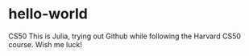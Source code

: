 # hello-world
CS50
This is Julia, trying out Github while following the Harvard CS50 course. Wish me luck!

